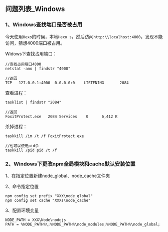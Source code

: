 ## 问题列表_Windows

### 1、Windows查找端口是否被占用

今天使用`Hexo`的时候，本地`Hexo s`，然后访问`http:\\localhost:4000`，发现不能访问，猜想4000端口被占用。

Widows下查找占用端口：
```
//查找占用端口4000
netstat -ano | findstr "4000"  

//返回
TCP   127.0.0.1:4000  0.0.0.0:0    LISTENING       2084
```

查看进程：
```
tasklist | findstr "2084" 

//返回
FoxitProtect.exe   2084 Services    0      6,412 K
```

杀掉进程：
```
taskkill /im /t /f FoxitProtect.exe 

//也可以使用pid杀
taskkill /pid pid /t /f
```

### 2、Windows下更改npm全局模块和cache默认安装位置

1、在指定位置新建node_global、node_cache文件夹

2、命令指定位置
```
npm config set prefix "XXX\node_global"
npm config set cache "XXXs\node_cache"
```

3、配置环境变量
```
NODE_PATH = XXX\Node\nodejs
PATH = %NODE_PATH%\;%NODE_PATH%\node_modules;%NODE_PATH%\node_global;
```
